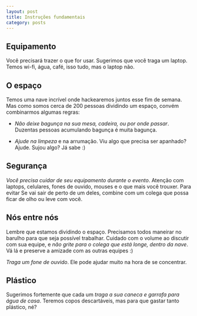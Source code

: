 ```yaml
---
layout: post
title: Instruções fundamentais
category: posts
---
```


## Equipamento
Você precisará trazer o que for usar. Sugerimos que você traga um laptop. Temos wi-fi, água, café, isso tudo, mas o laptop não.

## O espaço
Temos uma nave incrível onde hackearemos juntos esse fim de semana. Mas como somos cerca de 200 pessoas dividindo um espaço, convém combinarmos algumas regras:

* *Não deixe bagunça na sua mesa, cadeira, ou por onde passar*. Duzentas pessoas acumulando bagunça é muita bagunça.

* *Ajude na limpeza* e na arrumação. Viu algo que precisa ser apanhado? Ajude. Sujou algo? Já sabe :)


## Segurança
*Você precisa cuidar de seu equipamento durante o evento*. Atenção com laptops, celulares, fones de ouvido, mouses e o que mais você trouxer. Para evitar Se vai sair de perto de um deles, combine com um colega que possa ficar de olho ou leve com você.

## Nós entre nós
Lembre que estamos dividindo o espaço. Precisamos todos maneirar no barulho para que seja possível trabalhar. Cuidado com o volume ao discutir com sua equipe, e *não grite para o colega que está longe, dentro da nave*. Vá lá e preserve a amizade com as outras equipes :)

*Traga um fone de ouvido*. Ele pode ajudar muito na hora de se concentrar.

## Plástico
Sugerimos fortemente que cada um *traga a sua caneca e garrafa para água de casa*. Teremos copos descartáveis, mas para que gastar tanto plástico, né?
